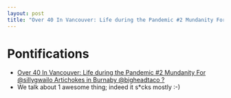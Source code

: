 ```yaml
---
layout: post
title: "Over 40 In Vancouver: Life during the Pandemic #2 Mundanity For @sillygwailo Artichokes in Burnaby @bigheadtaco ?"
---
```


# Pontifications

* [Over 40 In Vancouver: Life during the Pandemic #2 Mundanity For @sillygwailo Artichokes in Burnaby @bigheadtaco ?](https://www.rolandmicroblog.com/2020/04/22/over-in-vancouver.html)
* We talk about 1 awesome thing; indeed it s*cks mostly :-)
